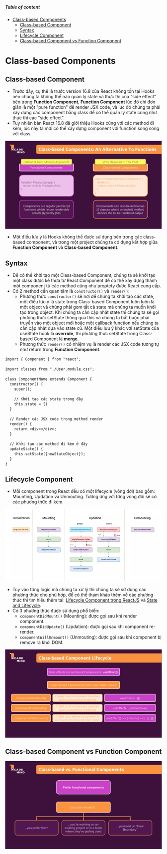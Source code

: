 ##### Table of content

- [Class-based Components](#class-based-components)
  - [Class-based Component](#class-based-component)
  - [Syntax](#syntax)
  - [Lifecycle Component](#lifecycle-component)
  - [Class-based Component vs Function Component](#class-based-component-vs-function-component)

# Class-based Components

## Class-based Component

- Trước đây, cụ thể là trước version 16.8 của React không tồn tại Hooks nên chúng ta không thể nào quản lý state và thực thi của "side effect" bên trong **Function Component**, **Function Component** lúc đó chỉ đơn giản là một "pure function" để render JSX code, và lúc đó chúng ta phải xây dựng các component bằng class để có thể quản lý state cũng như thực thi các "side effect".
- Tuy nhiên bản React 16.8 đã giới thiệu Hooks cũng với các method đi kèm, lúc này ta mới có thể xây dựng component với function song song với class.

![](../Screenshots/class-based-component.png)

- Một điều lưu ý là Hooks không thể được sử dụng bên trong các class-based component, và trong một project chúng ta có dụng kết hợp giữa **Function Component** và **Class-based Component**.

## Syntax

- Để có thể khởi tạo một Class-based Component, chúng ta sẽ khởi tạo một class được kế thừa từ React.Component để có thể xây dựng thành một component từ các method cũng như proptety được React cung cấp.
- Có 2 method cần quan tâm là `constructor()` và `render()`:
  - Phương thức `constructor()` sẽ nơi để chúng ta khởi tạo các state, một điều lưu ý là state trong Class-based Component luôn luôn là một object và chúng phải gom tất cả state mà chúng ta muốn khởi tạo trong object. Khi chúng ta cần cập nhật state thì chúng ta sẽ gọi phương thức setState thông qua this và chúng ta bắt buộc phải truyền vào một object mới hoặc một callback function nếu chúng ta cần cập nhật dựa vào state cũ. Một điều lưu ý khác với setState của useState hook là **override**, thì phương thức setState trong Class-based Component là **merge**.
  - Phương thức `render()` có nhiệm vụ là render các JSX code tương tự như return trong **Function Component**.

```
import { Component } from "react";

import classes from "./User.module.css";

class ComponentName extends Component {
  constructor() {
    super();

    // Khởi tạo các state trong đây
    this.state = {}
  }

  // Render các JSX code trong method render
  render() {
    return <div></div>;
  }

  // Khởi tạo các method đi kèm ở đây
  updateState() {
    this.setState({newStateObject});
  }
}
```

## Lifecycle Component

- Mỗi component trong React đều có một lifecycle (vòng đời) bao gồm: Mounting, Updation và Unmouting. Tương ứng với từng vòng đời sẽ có các phương thức đi kèm.

![](../Screenshots/lifecycle-methods.webp)

- Tùy vào từng logic mà chúng ta xử lý thì chúng ta sẽ sử dụng các phương thức cho phù hợp, để có thể tham khảo thêm về các phương thức thì tìm hiểu thêm tại: [Lifecycle Component trong ReactJS](https://viblo.asia/p/lifecycle-component-trong-reactjs-gGJ59jzxKX2) và [State and Lifecycle](https://reactjs.org/docs/state-and-lifecycle.html).
- Có 3 phương thức được sử dụng phổ biến:
  - `componentDidMount()` (Mounting): được gọi sau khi render component.
  - `componentDidUpdate()` (Updation): được gọi sau khi component re-render.
  - `componentWillUnmount()` (Unmouting): được gọi sau khi component bị remove ra khỏi DOM.

![](../Screenshots/common-lifecycle-methods.png)

## Class-based Component vs Function Component

![](../Screenshots/fc-cc.png)
